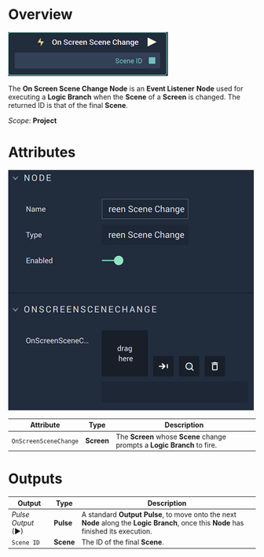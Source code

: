 # Overview

![The On Screen Scene Change Node.](../../../.gitbook/assets/onscreenscenechangenode.png)

The **On Screen Scene Change Node** is an **Event Listener** **Node** used for executing a **Logic Branch** when the **Scene** of a **Screen** is changed. The returned ID is that of the final **Scene**. 

*Scope*: **Project**

# Attributes

![The On Screen Scene Change Node Attributes](../../../.gitbook/assets/onscreenscenechangeattributes.png)

|Attribute|Type|Description|
|---|---|---|
|`OnScreenSceneChange`|**Screen**|The **Screen** whose **Scene** change prompts a **Logic Branch** to fire.|

# Outputs

|Output|Type|Description|
|---|---|---|
|*Pulse Output* (►)|**Pulse**|A standard **Output Pulse**, to move onto the next **Node** along the **Logic Branch**, once this **Node** has finished its execution.|
|`Scene ID`|**Scene**|The ID of the final **Scene**. |



